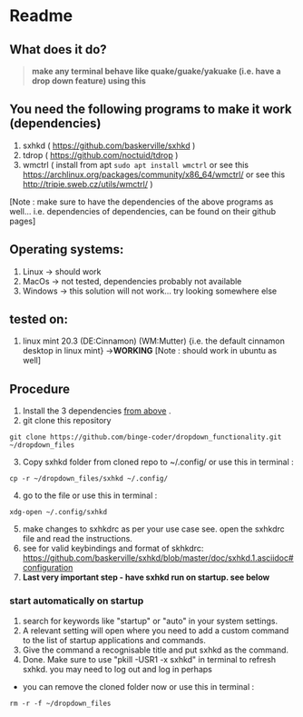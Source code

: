 # Readme

## What does it do?
> **make any terminal behave like quake/guake/yakuake (i.e. have a drop down feature) using this**

## <a name="dependencies"> You need the following programs to make it work (dependencies) </a>
1. sxhkd ( https://github.com/baskerville/sxhkd )
2. tdrop ( https://github.com/noctuid/tdrop )
3. wmctrl ( install from apt ```sudo apt install wmctrl``` or see this https://archlinux.org/packages/community/x86_64/wmctrl/ or see this http://tripie.sweb.cz/utils/wmctrl/ )

[Note : make sure to have the dependencies of the above programs as well... i.e. dependencies of dependencies, can be found on their github pages]

## Operating systems:
1. Linux -> should work
2. MacOs -> not tested, dependencies probably not available
3. Windows -> this solution will not work... try looking somewhere else

## tested on:
1. linux mint 20.3 (DE:Cinnamon) (WM:Mutter)
{i.e. the default cinnamon desktop in linux mint} ->**WORKING**
[Note : should work in ubuntu as well]

## Procedure
1. Install the 3 dependencies [from above](#dependencies) .
2. git clone this repository 
```
git clone https://github.com/binge-coder/dropdown_functionality.git ~/dropdown_files
```

3. Copy sxhkd folder from cloned repo to ~/.config/   or use this in terminal  :
```
cp -r ~/dropdown_files/sxhkd ~/.config/ 
```

4. go to the file or use this in terminal : 
```
xdg-open ~/.config/sxhkd
``` 
5. make changes to sxhkdrc as per your use case see. open the sxhkdrc file and read the instructions. 
6. see for valid keybindings and format of skhkdrc: https://github.com/baskerville/sxhkd/blob/master/doc/sxhkd.1.asciidoc#configuration
7. **Last very important step - have sxhkd run on startup. see below**

### start automatically on startup
1. search for keywords like "startup" or "auto" in your system settings.
2. A relevant setting will open where you need to add a custom command to the list of startup applications and commands.
3. Give the command a recognisable title and put sxhkd as the command.
4. Done. Make sure to use "pkill -USR1 -x sxhkd" in terminal to refresh sxhkd. you may need to log out and log in perhaps   

* you can remove the cloned folder now or use this in terminal : 
```
rm -r -f ~/dropdown_files
```
